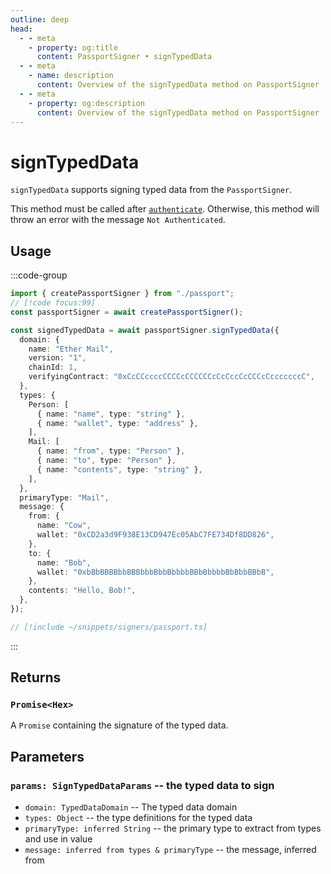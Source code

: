 ```yaml
---
outline: deep
head:
  - - meta
    - property: og:title
      content: PassportSigner • signTypedData
  - - meta
    - name: description
      content: Overview of the signTypedData method on PassportSigner
  - - meta
    - property: og:description
      content: Overview of the signTypedData method on PassportSigner
---
```


# signTypedData

`signTypedData` supports signing typed data from the `PassportSigner`.

This method must be called after [`authenticate`](/packages/aa-signers/passport/authenticate). Otherwise, this method will throw an error with the message `Not Authenticated`.

## Usage

:::code-group

```ts [example.ts]
import { createPassportSigner } from "./passport";
// [!code focus:99]
const passportSigner = await createPassportSigner();

const signedTypedData = await passportSigner.signTypedData({
  domain: {
    name: "Ether Mail",
    version: "1",
    chainId: 1,
    verifyingContract: "0xCcCCccccCCCCcCCCCCCcCcCccCcCCCcCcccccccC",
  },
  types: {
    Person: [
      { name: "name", type: "string" },
      { name: "wallet", type: "address" },
    ],
    Mail: [
      { name: "from", type: "Person" },
      { name: "to", type: "Person" },
      { name: "contents", type: "string" },
    ],
  },
  primaryType: "Mail",
  message: {
    from: {
      name: "Cow",
      wallet: "0xCD2a3d9F938E13CD947Ec05AbC7FE734Df8DD826",
    },
    to: {
      name: "Bob",
      wallet: "0xbBbBBBBbbBBBbbbBbbBbbbbBBbBbbbbBbBbbBBbB",
    },
    contents: "Hello, Bob!",
  },
});
```

```ts [passport.ts]
// [!include ~/snippets/signers/passport.ts]
```

:::

## Returns

### `Promise<Hex>`

A `Promise` containing the signature of the typed data.

## Parameters

### `params: SignTypedDataParams` -- the typed data to sign

- `domain: TypedDataDomain` -- The typed data domain
- `types: Object` -- the type definitions for the typed data
- `primaryType: inferred String` -- the primary type to extract from types and use in value
- `message: inferred from types & primaryType` -- the message, inferred from
